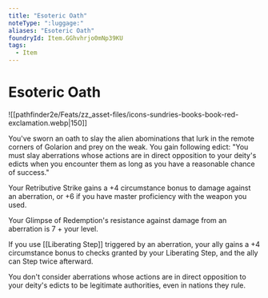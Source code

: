 ```yaml
---
title: "Esoteric Oath"
noteType: ":luggage:"
aliases: "Esoteric Oath"
foundryId: Item.GGhvhrjo0mNp39KU
tags:
  - Item
---
```


# Esoteric Oath
![[pathfinder2e/Feats/zz_asset-files/icons-sundries-books-book-red-exclamation.webp|150]]

You've sworn an oath to slay the alien abominations that lurk in the remote corners of Golarion and prey on the weak. You gain following edict: "You must slay aberrations whose actions are in direct opposition to your deity's edicts when you encounter them as long as you have a reasonable chance of success."

Your Retributive Strike gains a +4 circumstance bonus to damage against an aberration, or +6 if you have master proficiency with the weapon you used.

Your Glimpse of Redemption's resistance against damage from an aberration is 7 + your level.

If you use [[Liberating Step]] triggered by an aberration, your ally gains a +4 circumstance bonus to checks granted by your Liberating Step, and the ally can Step twice afterward.

You don't consider aberrations whose actions are in direct opposition to your deity's edicts to be legitimate authorities, even in nations they rule.

